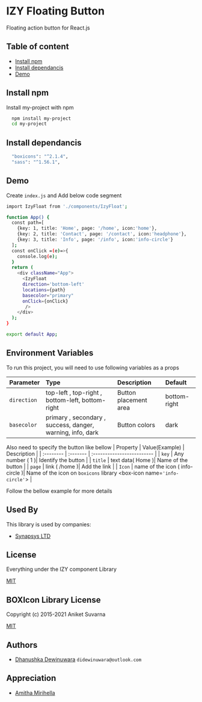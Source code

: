 
# IZY Floating Button

Floating action button for React.js



## Table of content

 - [Install npm](#)
 - [Install dependancis](#)
 - [Demo](#)


## Install npm

Install my-project with npm

```bash
  npm install my-project
  cd my-project
```

## Install dependancis

```bash
  "boxicons": "^2.1.4",
  "sass": "^1.56.1",
```

## Demo

Create ```index.js``` and Add below code segment

```bash
import IzyFloat from './components/IzyFloat';

function App() {
  const path=[
    {key: 1, title: 'Home', page: '/home', icon:'home'},
    {key: 2, title: 'Contact', page: '/contact', icon:'headphone'},
    {key: 3, title: 'Info', page: '/info', icon:'info-circle'}
  ];
  const onClick =(e)=>{
    console.log(e);
  }
  return (
    <div className="App">
      <IzyFloat 
      direction='bottom-left'
      locations={path}
      basecolor="primary"
      onClick={onClick}
       />      
    </div>
  );
}

export default App;

```
## Environment Variables

To run this project, you will need to use following variables as a props

| Parameter | Type     | Description                |Default    |
| :-------- | :------- | :------------------------- |:-------|
| `direction` | top-left , top-right , bottom-left, bottom-right | Button placement area |bottom-right|
| `basecolor` | primary , secondary , success, danger, warning, info, dark | Button colors |dark|

Also need to specify the button like bellow
| Property | Value(Example)     | Description                |
| :-------- | :------- | :------------------------- |
| `key` | Any number ( 1 )| Identify the button |
| `title` | text data( Home )| Name of the button |
| `page` | link ( /home )| Add the link |
| `Icon` | name of the icon ( info-circle )| Name of the icon on ```boxicons``` library <box-icon name=```'info-circle'```></box-icon> |

Follow the bellow example for more details


## Used By

This library is used by companies:

- [Synapsys LTD](https://synapsys.lk/)


## License
Everything under the IZY component Library

[MIT]()

## BOXIcon Library License
Copyright (c) 2015-2021 Aniket Suvarna

[MIT]()




## Authors

- [Dhanushka Dewinuwara](https://www.linkedin.com/in/didewinuwara/)  ```didewinuwara@outlook.com```

## Appreciation
- [Amitha Mirihella](https://www.linkedin.com/in/amitha-mirihella/)
